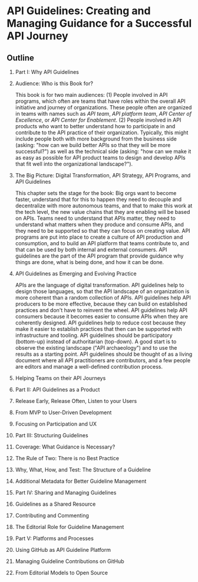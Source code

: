 # API Guidelines: Creating and Managing Guidance for a Successful API Journey

## Outline

1. Part I: Why API Guidelines
 1. Audience: Who is this Book for?
 
    This book is for two main audiences: (1) People involved in API programs, which often are teams that have roles within the overall API initiative and journey of organizations. These people often are organized in teams with names such as *API team*, *API platform team*, *API Center of Excellence*, or *API Center for Enablement*. (2) People involved in API products who want to better understand how to participate in and contribute to the API practice of their organization. Typically, this might include people both with more background from the business side (asking: "how can we build better APIs so that they will be more successful?") as well as the technical side (asking: "how can we make it as easy as possible for API product teams to design and develop APIs that fit well into the organizational landscape?").

 1. The Big Picture: Digital Transformation, API Strategy, API Programs, and API Guidelines

    This chapter sets the stage for the book: Big orgs want to become faster, understand that for this to happen they need to decouple and decentralize with more autonomous teams, and that to make this work at the tech level, the new value chains that they are enabling will be based on APIs. Teams need to understand that APIs matter, they need to understand what matters when they produce and consume APIs, and they need to be supported so that they can focus on creating value. API programs are put into place to create a culture of API production and consumption, and to build an API platform that teams contribute to, and that can be used by both internal and external consumers. API guidelines are the part of the API program that provide guidance why things are done, what is being done, and how it can be done.
 
 1. API Guidelines as Emerging and Evolving Practice

    APIs are the language of digital transformation. API guidelines help to design those languages, so that the API landscape of an organization is more coherent than a random collection of APIs. API guidelines help API producers to be more effective, because they can build on established practices and don't have to reinvent the wheel. API guidelines help API consumers because it becomes easier to consume APIs when they are coherently designed. API guidelines help to reduce cost because they make it easier to establish practices that then can be supported with infrastructure and tooling. API guidelines should be participatory (bottom-up) instead of authoritarian (top-down). A good start is to observe the existing landscape ("API archaeology") and to use the results as a starting point. API guidelines should be thought of as a living document where all API practitioners are contributors, and a few people are editors and manage a well-defined contribution process.
 
 1. Helping Teams on their API Journeys

1. Part II: API Guidelines as a Product
 1. Release Early, Release Often, Listen to your Users
 1. From MVP to User-Driven Development
 1. Focusing on Participation and UX

1. Part III: Structuring Guidelines
 1. Coverage: What Guidance is Necessary?
 1. The Rule of Two: There is no Best Practice
 1. Why, What, How, and Test: The Structure of a Guideline
 1. Additional Metadata for Better Guideline Management

1. Part IV: Sharing and Managing Guidelines
 1. Guidelines as a Shared Resource
 1. Contributing and Commenting
 1. The Editorial Role for Guideline Management
 
1. Part V: Platforms and Processes
 1. Using GitHub as API Guideline Platform
 1. Managing Guideline Contributions on GitHub
 1. From Editorial Models to Open Source

